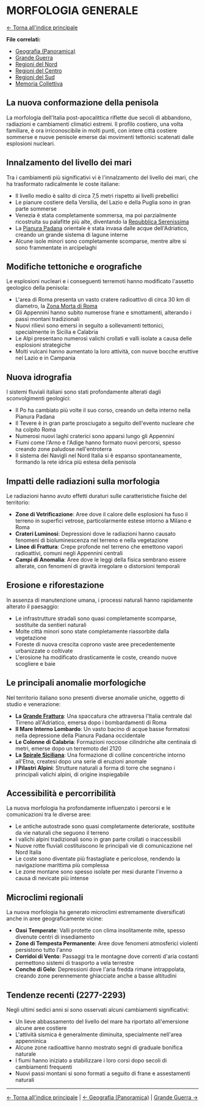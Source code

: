 # MORFOLOGIA GENERALE

[← Torna all'indice principale](../01-Indice/01.0-indice-principale.md)

**File correlati:**
- [Geografia (Panoramica)](../03-Geografia/03.0-geografia-panoramica.md)
- [Grande Guerra](../03-Geografia/03.2-grande-guerra.md)
- [Regioni del Nord](../03-Geografia/03.3-regioni-nord.md)
- [Regioni del Centro](../03-Geografia/03.4-regioni-centro.md)
- [Regioni del Sud](../03-Geografia/03.5-regioni-sud.md)
- [Memoria Collettiva](../../../04-Societa/04.5-memoria-collettiva.md)

## La nuova conformazione della penisola

La morfologia dell'Italia post-apocalittica riflette due secoli di abbandono, radiazioni e cambiamenti climatici estremi. Il profilo costiero, una volta familiare, è ora irriconoscibile in molti punti, con intere città costiere sommerse e nuove penisole emerse dai movimenti tettonici scatenati dalle esplosioni nucleari.

## Innalzamento del livello dei mari

Tra i cambiamenti più significativi vi è l'innalzamento del livello dei mari, che ha trasformato radicalmente le coste italiane:

- Il livello medio è salito di circa 7,5 metri rispetto ai livelli prebellici
- Le pianure costiere della Versilia, del Lazio e della Puglia sono in gran parte sommerse
- Venezia è stata completamente sommersa, ma poi parzialmente ricostruita su palafitte più alte, diventando la [Repubblica Serenissima](../../../06-Luoghi/06.2-venezia.md)
- La [Pianura Padana](../03-Geografia/03.3-regioni-nord.md) orientale è stata invasa dalle acque dell'Adriatico, creando un grande sistema di lagune interne
- Alcune isole minori sono completamente scomparse, mentre altre si sono frammentate in arcipelaghi

## Modifiche tettoniche e orografiche

Le esplosioni nucleari e i conseguenti terremoti hanno modificato l'assetto geologico della penisola:

- L'area di Roma presenta un vasto cratere radioattivo di circa 30 km di diametro, la [Zona Morta di Roma](../03-Geografia/03.4-regioni-centro.md#la-zona-morta-di-roma)
- Gli Appennini hanno subito numerose frane e smottamenti, alterando i passi montani tradizionali
- Nuovi rilievi sono emersi in seguito a sollevamenti tettonici, specialmente in Sicilia e Calabria
- Le Alpi presentano numerosi valichi crollati e valli isolate a causa delle esplosioni strategiche
- Molti vulcani hanno aumentato la loro attività, con nuove bocche eruttive nel Lazio e in Campania

## Nuova idrografia

I sistemi fluviali italiani sono stati profondamente alterati dagli sconvolgimenti geologici:

- Il Po ha cambiato più volte il suo corso, creando un delta interno nella Pianura Padana
- Il Tevere è in gran parte prosciugato a seguito dell'evento nucleare che ha colpito Roma
- Numerosi nuovi laghi craterici sono apparsi lungo gli Appennini
- Fiumi come l'Arno e l'Adige hanno formato nuovi percorsi, spesso creando zone paludose nell'entroterra
- Il sistema dei Navigli nel Nord Italia si è espanso spontaneamente, formando la rete idrica più estesa della penisola

## Impatti delle radiazioni sulla morfologia

Le radiazioni hanno avuto effetti duraturi sulle caratteristiche fisiche del territorio:

- **Zone di Vetrificazione**: Aree dove il calore delle esplosioni ha fuso il terreno in superfici vetrose, particolarmente estese intorno a Milano e Roma
- **Crateri Luminosi**: Depressioni dove le radiazioni hanno causato fenomeni di bioluminescenza nel terreno e nella vegetazione
- **Linee di Frattura**: Crepe profonde nel terreno che emettono vapori radioattivi, comuni negli Appennini centrali
- **Campi di Anomalia**: Aree dove le leggi della fisica sembrano essere alterate, con fenomeni di gravità irregolare o distorsioni temporali

## Erosione e riforestazione

In assenza di manutenzione umana, i processi naturali hanno rapidamente alterato il paesaggio:

- Le infrastrutture stradali sono quasi completamente scomparse, sostituite da sentieri naturali
- Molte città minori sono state completamente riassorbite dalla vegetazione
- Foreste di nuova crescita coprono vaste aree precedentemente urbanizzate o coltivate
- L'erosione ha modificato drasticamente le coste, creando nuove scogliere e baie

## Le principali anomalie morfologiche

Nel territorio italiano sono presenti diverse anomalie uniche, oggetto di studio e venerazione:

- **La [Grande Frattura](../03-Geografia/03.4-regioni-centro.md#la-grande-frattura)**: Una spaccatura che attraversa l'Italia centrale dal Tirreno all'Adriatico, emersa dopo i bombardamenti di Roma
- **Il Mare Interno Lombardo**: Un vasto bacino di acque basse formatosi nella depressione della Pianura Padana occidentale
- **Le Colonne di Calabria**: Formazioni rocciose cilindriche alte centinaia di metri, emerse dopo un terremoto del 2120
- **La [Spirale Siciliana](../03-Geografia/03.5-regioni-sud.md#la-sicilia-trasformata)**: Una formazione di colline concentriche intorno all'Etna, createsi dopo una serie di eruzioni anomale
- **I Pilastri Alpini**: Strutture naturali a forma di torre che segnano i principali valichi alpini, di origine inspiegabile

## Accessibilità e percorribilità

La nuova morfologia ha profondamente influenzato i percorsi e le comunicazioni tra le diverse aree:

- Le antiche autostrade sono quasi completamente deteriorate, sostituite da vie naturali che seguono il terreno
- I valichi alpini tradizionali sono in gran parte crollati o inaccessibili
- Nuove rotte fluviali costituiscono le principali vie di comunicazione nel Nord Italia
- Le coste sono diventate più frastagliate e pericolose, rendendo la navigazione marittima più complessa
- Le zone montane sono spesso isolate per mesi durante l'inverno a causa di nevicate più intense

## Microclimi regionali

La nuova morfologia ha generato microclimi estremamente diversificati anche in aree geograficamente vicine:

- **Oasi Temperate**: Valli protette con clima insolitamente mite, spesso divenute centri di insediamento
- **Zone di Tempesta Permanente**: Aree dove fenomeni atmosferici violenti persistono tutto l'anno
- **Corridoi di Vento**: Passaggi tra le montagne dove correnti d'aria costanti permettono sistemi di trasporto a vela terrestre
- **Conche di Gelo**: Depressioni dove l'aria fredda rimane intrappolata, creando zone perennemente ghiacciate anche a basse altitudini

## Tendenze recenti (2277-2293)

Negli ultimi sedici anni si sono osservati alcuni cambiamenti significativi:

- Un lieve abbassamento del livello del mare ha riportato all'emersione alcune aree costiere
- L'attività sismica è generalmente diminuita, specialmente nell'area appenninica
- Alcune zone radioattive hanno mostrato segni di graduale bonifica naturale
- I fiumi hanno iniziato a stabilizzare i loro corsi dopo secoli di cambiamenti frequenti
- Nuovi passi montani si sono formati a seguito di frane e assestamenti naturali

---

[← Torna all'indice principale](../01-Indice/01.0-indice-principale.md) | [← Geografia (Panoramica)](../03-Geografia/03.0-geografia-panoramica.md) | [Grande Guerra →](../03-Geografia/03.2-grande-guerra.md)